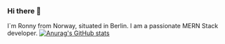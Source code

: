 ### Hi there 👋
I`m Ronny from Norway, situated in Berlin. I am a passionate MERN Stack developer.
[![Anurag's GitHub stats](https://github-readme-stats.vercel.app/api?username=RonnyKorneli)](https://github.com/anuraghazra/github-readme-stats)

